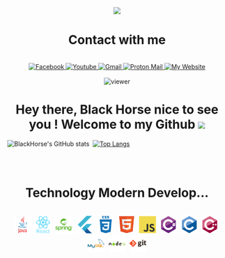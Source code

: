 <div id="header" align="center">
  <img src="https://cdn.dribbble.com/users/1292677/screenshots/6139167/media/fcf7fd0c619bb87706533079240915f3.gif" width="800vh"/>
</div>

<div align="center" id="badges">
  <h1>Contact with me</h1><br>
  <a target="_blank" href="https://www.facebook.com/Phat.Lino.2K2">
    <img src="https://img.shields.io/badge/Facebook-blue?style=for-the-badge&logo=facebook&logoColor=white" alt="Facebook"/>
  </a>
  <a target="_blank" href="https://www.youtube.com/channel/UCaAad_2j9fKlznBhT2BhlHQ">
    <img src="https://img.shields.io/badge/YouTube-red?style=for-the-badge&logo=youtube&logoColor=white" alt="Youtube"/>
  </a>
  <a href="mailto:Phatlongtoan@gmail.com">
    <img src="https://img.shields.io/badge/Gmail-yellow?style=for-the-badge&logo=gmail&logoColor=white" alt="Gmail"/>
  </a>
  <a href="mailto:blackhorse4O4@protonmail.com">
    <img src="https://img.shields.io/badge/Proton Mail-blueviolet?style=for-the-badge&logo=protonmail&logoColor=white" alt="Proton Mail"/>
  </a>
  <a href="https://wowvita.shop/test/">
    <img src="https://img.shields.io/badge/Website-brightgreen?style=for-the-badge&logo=about.me&logoColor=black" alt="My Website"/>
  </a>
</div>
<!-- viewer -->
<br>
<div align="center">
  <img src="https://komarev.com/ghpvc/?username=phatlino&style=flat-square&color=informational" alt="viewer"/>
</div>

<div align="center">
  <h1>
    Hey there, Black Horse nice to see you ! Welcome to my Github
    <img src="https://media.giphy.com/media/hvRJCLFzcasrR4ia7z/giphy.gif" width="30px"/>
  </h1>
</div>

![BlackHorse's GitHub stats](https://github-readme-stats.vercel.app/api?username=phatlino&show_icons=true&theme=radical)&nbsp;
[![Top Langs](https://github-readme-stats.vercel.app/api/top-langs/?username=phatlino&layout=compact&theme=radical)](https://github.com/anuraghazra/github-readme-stats)

<br><br>
<div align="center">
  <h1>Technology Modern Develop...</h1><br>
  <img src="https://github.com/devicons/devicon/blob/master/icons/java/java-original-wordmark.svg" title="Java" alt="Java" width="40" height="40"/>&nbsp;
  <img src="https://github.com/devicons/devicon/blob/master/icons/react/react-original-wordmark.svg" title="React" alt="React" width="40" height="40"/>&nbsp;
  <img src="https://github.com/devicons/devicon/blob/master/icons/spring/spring-original-wordmark.svg" title="Spring" alt="Spring" width="40" height="40"/>&nbsp;
  <img src="https://github.com/devicons/devicon/blob/master/icons/flutter/flutter-original.svg" title="Flutter" alt="Flutter" width="40" height="40"/>&nbsp;
  <img src="https://github.com/devicons/devicon/blob/master/icons/css3/css3-plain-wordmark.svg"  title="CSS3" alt="CSS" width="40" height="40"/>&nbsp;
  <img src="https://github.com/devicons/devicon/blob/master/icons/html5/html5-original.svg" title="HTML5" alt="HTML" width="40" height="40"/>&nbsp;
  <img src="https://github.com/devicons/devicon/blob/master/icons/javascript/javascript-original.svg" title="JavaScript" alt="JavaScript" width="40" height="40"/>&nbsp;
  <img src="https://github.com/devicons/devicon/blob/master/icons/csharp/csharp-original.svg" title="Firebase" alt="Firebase" width="40" height="40"/>&nbsp;
  <img src="https://github.com/devicons/devicon/blob/master/icons/c/c-original.svg" title="NodeJS" alt="NodeJS" width="40" height="40"/>&nbsp;
  <img src="https://github.com/devicons/devicon/blob/master/icons/cplusplus/cplusplus-original.svg" title="Gatsby"  alt="Gatsby" width="40" height="40"/>&nbsp;
  <img src="https://github.com/devicons/devicon/blob/master/icons/mysql/mysql-original-wordmark.svg" title="MySQL"  alt="MySQL" width="40" height="40"/>&nbsp;
  <img src="https://github.com/devicons/devicon/blob/master/icons/nodejs/nodejs-original-wordmark.svg" title="NodeJS" alt="NodeJS" width="40" height="40"/>&nbsp;
  <img src="https://github.com/devicons/devicon/blob/master/icons/git/git-original-wordmark.svg" title="Git" **alt="Git" width="40" height="40"/>
</div>
